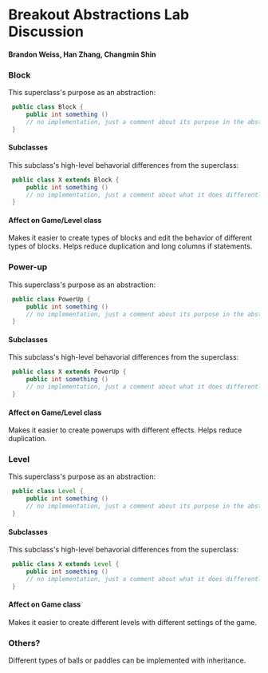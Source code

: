 # Breakout Abstractions Lab Discussion
#### Brandon Weiss, Han Zhang, Changmin Shin


### Block

This superclass's purpose as an abstraction:
```java
 public class Block {
     public int something ()
     // no implementation, just a comment about its purpose in the abstraction 
 }
```

#### Subclasses

This subclass's high-level behavorial differences from the superclass:
```java
 public class X extends Block {
     public int something ()
     // no implementation, just a comment about what it does differently 
 }
```

#### Affect on Game/Level class

Makes it easier to create types of blocks and edit the behavior of different types of blocks. Helps reduce duplication and long columns if statements.


### Power-up

This superclass's purpose as an abstraction:
```java
 public class PowerUp {
     public int something ()
     // no implementation, just a comment about its purpose in the abstraction 
 }
```

#### Subclasses

This subclass's high-level behavorial differences from the superclass:
```java
 public class X extends PowerUp {
     public int something ()
     // no implementation, just a comment about what it does differently 
 }
```

#### Affect on Game/Level class

Makes it easier to create powerups with different effects. Helps reduce duplication.

### Level

This superclass's purpose as an abstraction:
```java
 public class Level {
     public int something ()
     // no implementation, just a comment about its purpose in the abstraction 
 }
```

#### Subclasses

This subclass's high-level behavorial differences from the superclass:
```java
 public class X extends Level {
     public int something ()
     // no implementation, just a comment about what it does differently 
 }
```

#### Affect on Game class

Makes it easier to create different levels with different settings of the game.

### Others?

Different types of balls or paddles can be implemented with inheritance.